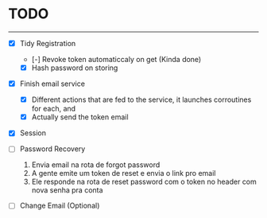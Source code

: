 # TODO
---
- [x] Tidy Registration
    - [-] Revoke token automaticcaly on get (Kinda done)
    - [x] Hash password on storing

- [x] Finish email service
    - [x] Different actions that are fed to the service, it launches corroutines for each, and 
    - [x] Actually send the token email

- [x] Session
- [ ] Password Recovery
    1) Envia email na rota de forgot password
    2) A gente emite um token de reset e envia o link pro email
    3) Ele responde na rota de reset password com o token no header com nova senha pra conta

- [ ] Change Email (Optional)
